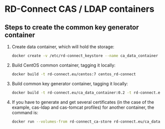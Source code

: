 RD-Connect CAS / LDAP containers
================================

Steps to create the common key generator container
--------------------------------------------

1. Create data container, which will hold the storage:

	```bash
	docker create -v /etc/rd-connect_keystore --name ca_data_container centos:7 /bin/true
	```

2. Build CentOS common container, tagging it locally:

	```bash
	docker build -t rd-connect.eu/centos:7 centos_rd-connect
	```

3. Build common key generator container, tagging it locally:

	```bash
	docker build -t rd-connect.eu/ca_data_container:0.2 -t rd-connect.eu/ca_data_container:latest rd-connect-common-key-generator
	```

4. If you have to generate and get several certificates (in the case of the example, cas-ldap and cas-tomcat profiles) for another container, the command is:

	```bash
	docker run --volumes-from rd-connect_ca-store rd-connect.eu/ca_data_container cas-ldap cas-tomcat > cas-certs.tar
	
	```
